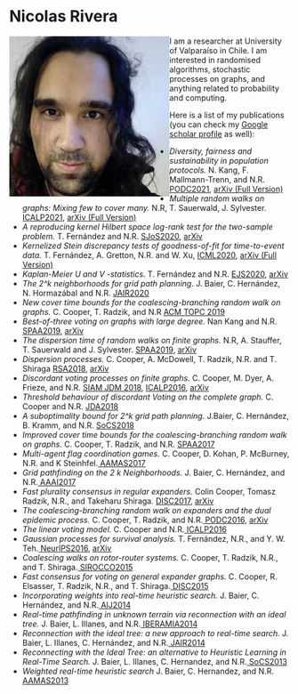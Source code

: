 <h1>Nicolas Rivera</h1>


<img align="left" src="mepicture.webp" />
I am a researcher at University of Valparaíso in Chile. I am interested in randomised algorithms, stochastic processes on graphs, and anything related to probability and computing.



Here is a list of my publications (you can check my <a href="https://scholar.google.co.uk/citations?user=7yULPkgAAAAJ&hl=en"> Google scholar profile</a> as well):

- *Diversity, fairness and sustainability in population protocols.* N. Kang, F. Mallmann-Trenn, and N.R. <a href="https://dl.acm.org/doi/10.1145/3465084.3467940"> PODC2021</a>, <a href="https://arxiv.org/abs/2105.09926"> arXiv (Full Version)</a> 
- *Multiple random walks on graphs: Mixing few to cover many.* N.R, T. Sauerwald, J. Sylvester. <a href="https://drops.dagstuhl.de/opus/volltexte/2021/14176/"> ICALP2021</a>, <a href="https://arxiv.org/abs/2011.07893"> arXiv (Full Version)</a> 
- *A reproducing kernel Hilbert space log-rank test for the two-sample problem.*  T. Fernández and N.R. <a href="https://onlinelibrary.wiley.com/doi/abs/10.1111/sjos.12496"> SJoS2020</a>, <a href="https://arxiv.org/abs/1904.05187"> arXiv </a> 
- *Kernelized Stein discrepancy tests of goodness-of-fit for time-to-event data.* T. Fernández, A. Gretton, N.R. and W. Xu, <a href="https://proceedings.mlr.press/v119/fernandez20a.html"> ICML2020</a>, <a href="https://arxiv.org/abs/2008.08397"> arXiv (Full Version) </a> 
- *Kaplan-Meier U and V -statistics.* T. Fernández and N.R. <a href="https://projecteuclid.org/journals/electronic-journal-of-statistics/volume-14/issue-1/Kaplan-Meier-V--and-U-statistics/10.1214/20-EJS1704.full"> EJS2020</a>, <a href="https://arxiv.org/abs/1810.04806"> arXiv </a> 
- *The 2^k neighborhoods for grid path planning*. J. Baier, C. Hernández,  N. Hormazábal and N.R. <a href="https://jair.org/index.php/jair/article/view/11383"> JAIR2020</a>
- *New cover time bounds for the coalescing-branching random walk on graphs.* C. Cooper, T. Radzik, and N.R <a href="https://dl.acm.org/doi/10.1145/3364206"> ACM TOPC 2019</a>
- *Best-of-three voting on graphs with large degree.* Nan Kang and N.R. <a href="https://dl.acm.org/doi/10.1145/3323165.3323207"> SPAA2019</a>, <a href="https://arxiv.org/abs/1903.09524"> arXiv </a> 
- *The dispersion time of random walks on finite graphs.*  N.R, A. Stauffer, T. Sauerwald and J. Sylvester. <a href="https://dl.acm.org/doi/10.1145/3323165.3323204"> SPAA2019</a>, <a href="https://arxiv.org/abs/1808.09219"> arXiv </a> 
- *Dispersion processes.*  C. Cooper, A. McDowell, T. Radzik, N.R. and T. Shiraga <a href="https://onlinelibrary.wiley.com/doi/abs/10.1002/rsa.20822"> RSA2018</a>, <a href="https://arxiv.org/abs/1712.03389"> arXiv </a> 
- *Discordant voting processes on finite graphs.* C. Cooper, M. Dyer,  A. Frieze, and N.R. <a href="https://epubs.siam.org/doi/abs/10.1137/16M1105979"> SIAM JDM 2018</a>, <a href="https://drops.dagstuhl.de/opus/volltexte/2016/6289/"> ICALP2016</a>, <a href="https://arxiv.org/abs/1604.06884"> arXiv </a> 
- *Threshold behaviour of discordant Voting on the complete graph.*  C. Cooper and N.R. <a href="https://www.sciencedirect.com/science/article/abs/pii/S1570866718301242"> JDA2018</a> 
- *A suboptimality bound for 2^k grid path planning.* J.Baier, C. Hernández, B. Kramm, and N.R. <a href="https://ojs.aaai.org/index.php/SOCS/article/view/18459"> SoCS2018</a>
- *Improved cover time bounds for the coalescing-branching random walk on graphs.* C. Cooper, T. Radzik, and N.R. <a href="https://dl.acm.org/doi/abs/10.1145/3087556.3087564"> SPAA2017</a>
- *Multi-agent flag coordination games.*  C. Cooper, D. Kohan, P. McBurney, N.R. and K Steinhfel.<a href="https://dl.acm.org/doi/10.5555/3091125.3091324"> AAMAS2017</a>
- *Grid pathfinding on the 2 k Neighborhoods.* J. Baier, C. Hernández, and N.R.<a href="https://aaai.org/ocs/index.php/AAAI/AAAI17/paper/view/15014"> AAAI2017</a>
- *Fast plurality consensus in regular expanders.* Colin Cooper, Tomasz Radzik, N.R., and Takeharu Shiraga. <a href="https://drops.dagstuhl.de/opus/volltexte/2017/7977/"> DISC2017</a>, <a href="https://arxiv.org/abs/1605.08403"> arXiv </a> 
- *The coalescing-branching random walk on expanders and the dual epidemic process.* C. Cooper, T. Radzik, and N.R.<a href="https://dl.acm.org/doi/10.1145/2933057.2933119"> PODC2016</a>, <a href="https://arxiv.org/abs/1602.05768"> arXiv </a> 
- *The linear voting model.* C. Cooper and N.R.<a href="https://drops.dagstuhl.de/opus/volltexte/2016/6288/"> ICALP2016</a> 
- *Gaussian processes for survival analysis.* T. Fernández, N.R., and Y. W. Teh.<a href="https://dl.acm.org/doi/10.5555/3157382.3157658"> NeurIPS2016</a>, <a href="https://arxiv.org/abs/1611.00817"> arXiv </a> 
- *Coalescing walks on rotor-router systems.* C. Cooper, T. Radzik, N.R., and T. Shiraga.<a href="https://dl.acm.org/doi/abs/10.1007/978-3-319-25258-2_31"> SIROCCO2015</a>
- *Fast consensus for voting on general expander graphs.* C. Cooper, R. Elsasser, T. Radzik, N.R., and T. Shiraga.<a href="https://link.springer.com/chapter/10.1007/978-3-662-48653-5_17"> DISC2015</a>
- *Incorporating weights into real-time heuristic search.* J. Baier, C. Hernández, and N.R.<a href="https://www.sciencedirect.com/science/article/pii/S0004370215000545"> AIJ2014</a>
- *Real-time pathfinding in unknown terrain via reconnection with an ideal tree.* J. Baier, L. Illanes, and N.R.<a href="https://link.springer.com/chapter/10.1007%2F978-3-319-12027-0_6"> IBERAMIA2014</a> 
- *Reconnection with the ideal tree: a new approach to real-time search.* J. Baier,  L. Illanes, C. Hernández, and N.R.<a href="https://www.jair.org/index.php/jair/article/view/10884"> JAIR2014</a>
- *Reconnecting with the Ideal Tree: an alternative to Heuristic Learning in Real-Time Search.* J. Baier, L. Illanes,
C. Hernandez, and N.R.<a href="https://ojs.aaai.org/index.php/SOCS/article/view/18300"> SoCS2013</a>
- *Weighted real-time heuristic search* J. Baier, C. Hernandez, and N.R.<a href="http://www.ifaamas.org/Proceedings/aamas2013/docs/p579.pdf"> AAMAS2013</a>



